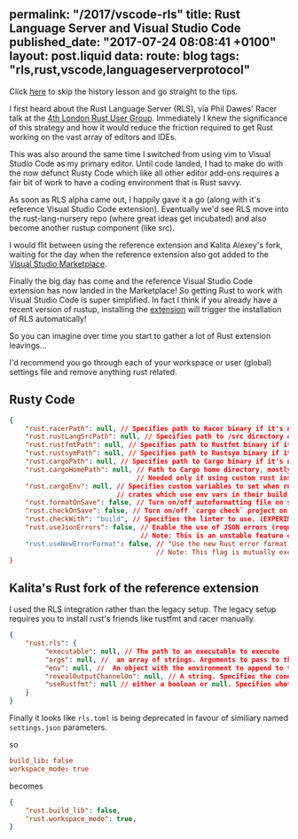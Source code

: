 permalink: "/2017/vscode-rls"
title: Rust Language Server and Visual Studio Code
published_date: "2017-07-24 08:08:41 +0100"
layout: post.liquid
data:
  route: blog
  tags: "rls,rust,vscode,languageserverprotocol"
---
Click [here](#tips) to skip the history lesson and go straight to the tips.

I first heard about the Rust Language Server (RLS), via Phil Dawes' Racer talk
at the [4th London Rust User
Group](https://www.meetup.com/Rust-London-User-Group/events/229413056/).
Immediately I knew the significance of this strategy and how it would reduce
the friction required to get Rust working on the vast array of editors and
IDEs.

This was also around the same time I switched from using vim to Visual Studio
Code as my primary editor. Until code landed, I had to make do with the now
defunct Rusty Code which like all other editor add-ons requires a fair bit of
work to have a coding environment that is Rust savvy.

As soon as RLS alpha came out, I happily gave it a go (along with it's
reference Visual Studio Code extension). Eventually we'd see RLS move into the
rust-lang-nursery repo (where great ideas get incubated) and also become
another rustup component (like src).

I would flit between using the reference extension and Kalita Alexey's fork,
waiting for the day when the reference extension also got added to the [Visual
Studio Marketplace](https://marketplace.visualstudio.com/vscode).

Finally the big day has come and the reference Visual Studio Code extension has
now landed in the Marketplace! So getting Rust to work with Visual Studio Code
is super simplified. In fact I think if you already have a recent version of
rustup, installing the
[extension](https://marketplace.visualstudio.com/items?itemName=rust-lang.rust)
will trigger the installation of RLS automatically!

<a name="tips"></a>
So you can imagine over time you start to gather a lot of Rust extension leavings...

I'd recommend you go through each of your workspace or user (global) settings
file and remove anything rust related.

## Rusty Code

```json
{
    "rust.racerPath": null, // Specifies path to Racer binary if it's not in PATH
    "rust.rustLangSrcPath": null, // Specifies path to /src directory of local copy of Rust sources
    "rust.rustfmtPath": null, // Specifies path to Rustfmt binary if it's not in PATH
    "rust.rustsymPath": null, // Specifies path to Rustsym binary if it's not in PATH
    "rust.cargoPath": null, // Specifies path to Cargo binary if it's not in PATH
    "rust.cargoHomePath": null, // Path to Cargo home directory, mostly needed for racer. 
                                // Needed only if using custom rust installation.
    "rust.cargoEnv": null, // Specifies custom variables to set when running cargo. Useful for 
                           // crates which use env vars in their build.rs (like openssl-sys).
    "rust.formatOnSave": false, // Turn on/off autoformatting file on save (EXPERIMENTAL)
    "rust.checkOnSave": false, // Turn on/off `cargo check` project on save (EXPERIMENTAL)
    "rust.checkWith": "build", // Specifies the linter to use. (EXPERIMENTAL)
    "rust.useJsonErrors": false, // Enable the use of JSON errors (requires Rust 1.7+). 
                                 // Note: This is an unstable feature of Rust and is still in the process of being stablised
    "rust.useNewErrorFormat": false, // "Use the new Rust error format (RUST_NEW_ERROR_FORMAT=true). 
                                     // Note: This flag is mutually exclusive with `useJsonErrors`.
}
```

## Kalita's Rust fork of the reference extension

I used the RLS integration rather than the legacy setup. The legacy setup
requires you to install rust's friends like rustfmt and racer manually.

```json
{
    "rust.rls": {
         "executable": null, // The path to an executable to execute
         "args": null, //  an array of strings. Arguments to pass to the executable
         "env": null, //  An object with the environment to append to the current environment to execute the executable
         "revealOutputChannelOn": null, // A string. Specifies the condition when the output channel should be revealed
         "useRustfmt": null // either a boolean or null. Specifies whether rustfmt should be used for formatting
    }
}
```

Finally it looks like `rls.toml` is being deprecated in favour of 
similiary named `settings.json` parameters.

so 

```toml
build_lib: false
workspace_mode: true
```

becomes

```json
{
    "rust.build_lib": false,
    "rust.workspace_mode": true,
}
```
